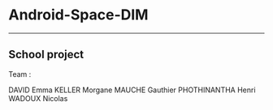 # Android-Space-DIM
--------------
School project
--------------

Team :

DAVID Emma
KELLER Morgane
MAUCHE Gauthier
PHOTHINANTHA Henri
WADOUX Nicolas
